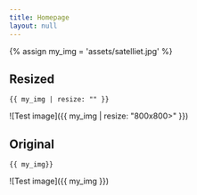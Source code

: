 ```yaml
---
title: Homepage
layout: null
---
```


{% assign my_img = 'assets/satelliet.jpg' %}

## Resized

```
{{ my_img | resize: "" }}
```

![Test image]({{ my_img | resize: "800x800>" }})


## Original

```
{{ my_img}}
```

![Test image]({{ my_img }})
